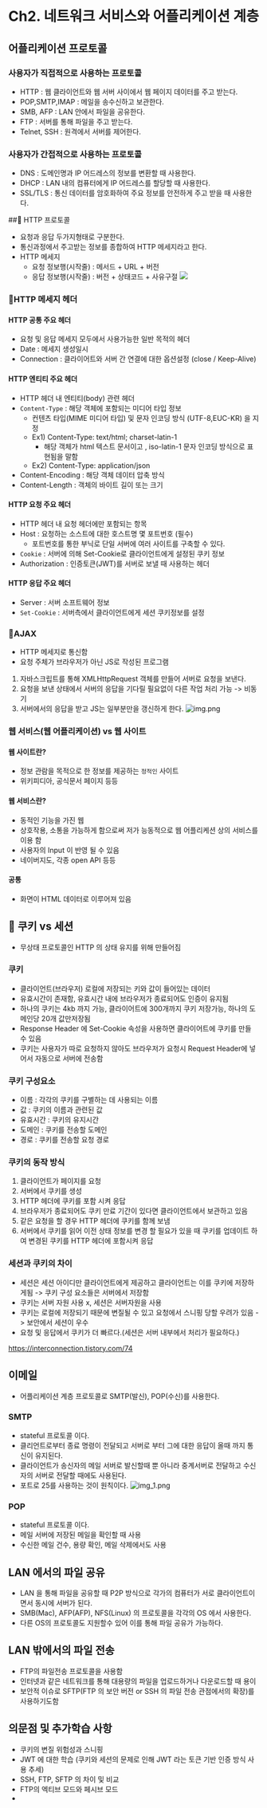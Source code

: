 # Ch2. 네트워크 서비스와 어플리케이션 계층

## 어플리케이션 프로토콜

### 사용자가 직접적으로 사용하는 프로토콜

- HTTP : 웹 클라이언트와 웹 서버 사이에서 웹 페이지 데이터를 주고 받는다.
- POP,SMTP,IMAP : 메일을 송수신하고 보관한다.
- SMB, AFP : LAN 안에서 파일을 공유한다.
- FTP : 서버를 통해 파일을 주고 받는다.
- Telnet, SSH : 원격에서 서버를 제어한다.

### 사용자가 간접적으로 사용하는 프로토콜

- DNS : 도메인명과 IP 어드레스의 정보를 변환할 때 사용한다.
- DHCP : LAN 내의 컴퓨터에게 IP 어드레스를 할당할 때 사용한다.
- SSL/TLS : 통신 데이터를 암호화하여 주요 정보를 안전하게 주고 받을 때 사용한다.

##📌 HTTP 프로토콜

- 요청과 응답 두가지형태로 구분한다.
- 통신과정에서 주고받는 정보를 종합하여 HTTP 메세지라고 한다.
- HTTP 메세지
    - 요청 정보행(시작줄) : 메서드 + URL + 버전
    - 응답 정보행(시작줄) : 버전 + 상태코드 + 사유구절
      ![](../../../Downloads/windowBackup/blog/study/http.jpeg)

### 📍HTTP 메세지 헤더
#### HTTP 공통 주요 헤더
- 요청 및 응답 메세지 모두에서 사용가능한 일반 목적의 헤더
- Date : 메세지 생성일시
- Connection : 클라이어트와 서버 간 연결에 대한 옵션설정 (close / Keep-Alive)

#### HTTP 엔티티 주요 헤더
- HTTP 헤더 내 엔티티(body) 관련 헤더
- ```Content-Type``` : 해당 객체에 포함되는 미디어 타입 정보
  - 컨텐츠 타입(MIME 미디어 타입) 및 문자 인코딩 방식 (UTF-8,EUC-KR) 을 지정
  - Ex1) Content-Type: text/html; charset-latin-1
    - 해당 객체가 html 텍스트 문서이고 , iso-latin-1 문자 인코딩 방식으로 표현됨을 말함
  - Ex2) Content-Type: application/json
- Content-Encoding : 해당 객체 데이터 압축 방식
- Content-Length : 객체의 바이트 길이 또는 크기

#### HTTP 요청 주요 헤더
- HTTP 헤더 내 요청 헤더에만 포함되는 항목
- Host : 요청하는 소스트에 대한 호스트명 몇 포트번호 (필수)
  - 포트번호를 통한 부닉로 단일 서버에 여러 사이트를 구축할 수 있다.
- ```Cookie``` : 서버에 의해 Set-Cookie로 클라이언트에게 설정된 쿠키 정보
- Authorization : 인증토큰(JWT)를 서버로 보낼 때 사용하는 헤더
#### HTTP 응답 주요 헤더
- Server : 서버 소프트웨어 정보
- ```Set-Cookie``` : 서버측에서 클라이언트에게 세션 쿠키정보를 설정

### 📍AJAX

- HTTP 메세지로 통신함
- 요청 주체가 브라우저가 아닌 JS로 작성된 프로그램

1. 자바스크립트를 통해 XMLHttpRequest 객체를 만들어 서버로 요청을 보낸다.
2. 요청을 보낸 상태에서 서버의 응답을 기다릴 필요없이 다른 작업 처리 가능 -> 비동기
3. 서버에서의 응답을 받고 JS는 일부분만을 갱신하게 한다.
   ![img.png](img.png)

### 웹 서비스(웹 어플리케이션) vs 웹 사이트

#### 웹 사이트란?

- 정보 관람을 목적으로 한 정보를 제공하는 ```정적인``` 사이트
- 위키피디아, 공식문서 페이지 등등

#### 웹 서비스란?

- 동적인 기능을 가진 웹
- 상호작용, 소통을 가능하게 함으로써 저가 능동적으로 웹 어플리케션 상의 서비스를 이용 함
- 사용자의 Input 이 반영 될 수 있음
- 네이버지도, 각종 open API 등등

#### 공통

- 화면이 HTML 데이터로 이루어져 있음

## 📌 쿠키 vs 세션

- 무상태 프로토콜인 HTTP 의 상태 유지를 위해 만들어짐

### 쿠키

- 클라이언트(브라우저) 로컬에 저장되는 키와 값이 들어있는 데이터
- 유효시간이 존재함, 유효시간 내에 브라우저가 종료되어도 인증이 유지됨
- 하나의 쿠키는 4kb 까지 가능, 클라이어트에 300개까지 쿠키 저장가능, 하나의 도메인당 20개 값만저장됨
- Response Header 에 Set-Cookie 속성을 사용하면 클라이어트에 쿠키를 만들 수 있음
- 쿠키는 사용자가 따로 요청하지 않아도 브라우저가 요청시 Request Header에 넣어서 자동으로 서버에 전송함

### 쿠키 구성요소

- 이름 : 각각의 쿠키를 구별하는 데 사용되는 이름
- 값 : 쿠키의 이름과 관련된 값
- 유효시간 : 쿠키의 유지시간
- 도메인 : 쿠키를 전송할 도메인
- 경로 : 쿠키를 전송할 요청 경로

### 쿠키의 동작 방식

1. 클라이언트가 페이지를 요청
2. 서버에서 쿠키를 생성
3. HTTP 헤더에 쿠키를 포함 시켜 응답
4. 브라우저가 종료되어도 쿠키 만료 기간이 있다면 클라이언트에서 보관하고 있음
5. 같은 요청을 할 경우 HTTP 헤더에 쿠키를 함께 보냄
6. 서버에서 쿠키를 읽어 이전 상태 정보를 변경 할 필요가 있을 때 쿠키를 업데이트 하여 변경된 쿠키를 HTTP 헤더에 포함시켜 응답

### 세션과 쿠키의 차이

- 세션은 세션 아이디만 클라이언트에게 제공하고 클라이언트는 이를 쿠키에 저장하게됨 -> 쿠키 구성 요소들은 서버에서 저장함
- 쿠키는 서버 자원 사용 x, 세션은 서버자원을 사용
- 쿠키는 로컬에 저장되기 때문에 변질될 수 있고 요청에서 스니핑 당할 우려가 있음 -> 보안에서 세션이 우수
- 요청 및 응답에서 쿠키가 더 빠르다.(세션은 서버 내부에서 처리가 필요하다.)

https://interconnection.tistory.com/74

## 이메일
- 어플리케이션 계층 프로토콜로 SMTP(발신), POP(수신)를 사용한다.

### SMTP
- stateful 프로토콜 이다.
- 클리언트로부터 종료 명령이 전달되고 서버로 부터 그에 대한 응답이 올때 까지 통신이 유지된다.
- 클라이언트가 송신자의 메일 서버로 발신할때 뿐 아니라 중계서버로 전달하고 수신자의 서버로 전달할 때에도 사용된다.
- 포트로 25를 사용하는 것이 원칙이다.
![img_1.png](img_1.png)
### POP
- stateful 프로토콜 이다.
- 메일 서버에 저장된 메일을 확인할 때 사용
- 수신한 메일 건수, 용량 확인, 메일 삭제에서도 사용

## LAN 에서의 파일 공유
- LAN 을 통해 파일을 공유할 때 P2P 방식으로 각가의 컴퓨터가 서로 클라이언트이면서 동시에 서버가 된다.
- SMB(Mac), AFP(AFP), NFS(Linux) 의 프로토콜을 각각의 OS 에서 사용한다.
- 다른 OS의 프로토콜도 지원할수 있어 이를 통해 파일 공유가 가능하다.

## LAN 밖에서의 파일 전송
- FTP의 파일전송 프로토콜을 사용함
- 인터넷과 같은 네트워크를 통해 대용량의 파일을 업로드하거나 다운로드할 때 용이
- 보안적 이슈로 SFTP(FTP 의 보안 버전 or SSH 의 파일 전송 관점에서의 확장)를 사용하기도함


## 의문점 및 추가학습 사항

- 쿠키의 변질 위험성과 스니핑
- JWT 에 대한 학습 (쿠키와 세션의 문제로 인해 JWT 라는 토큰 기반 인증 방식 사용 추세)
- SSH, FTP, SFTP 의 차이 및 비교
- FTP의 엑티브 모드와 페시브 모드
- 